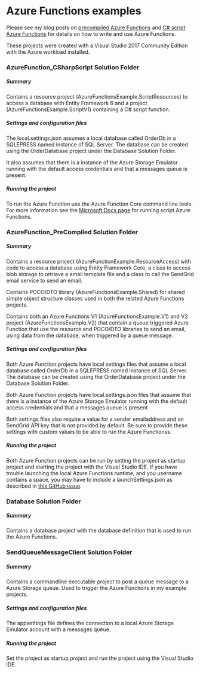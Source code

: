 <h1>Azure Functions examples</h1>
<p>
Please see my blog posts on <a href="https://samanthaneilen.github.io/2018/06/08/pre-compiled-azure-functions-example.html" target="_blank">precompiled Azure Functions</a> and <a href="https://samanthaneilen.github.io/2018/07/14/csharp-script-azure-functions-example.html" target="_blank">C# script Azure Functions</a> for details on how to write and use Azure Functions.
</p>
<p>
These projects were created with a Visual Studio 2017 Community Edition with the Azure workload installed.
</p>
<h3>AzureFunction_CSharpScript Solution Folder</h3>
<h5>Summary</h5>
<p>
Contains a resource project (AzureFunctionsExample.ScriptResources) to access a database with Entity Framework 6 and a project (AzureFunctionsExample.ScriptV1) containing a C# script function.
</p>
<h5>Settings and configuration files</h5>
<p>
The local.settings.json assumes a local database called OrderDb in a SQLEPRESS named instance of SQL Server. The database can be created using the OrderDatabase project under the Database Solution Folder.
</p>
<p>
It also assumes that there is a instance of the Azure Storage Emulator running with the default access credentials and that a messages queue is present.
<h5>Running the project</h5>
<p>
To run the Azure Function use the Azure Function Core command line tools. For more information see the <a href="https://docs.microsoft.com/en-us/azure/azure-functions/functions-run-local" target="_blank">Microsoft Docs page</a> for running script Azure Functions.
</p>
<h3>AzureFunction_PreCompiled Solution Folder</h3>
<h5>Summary</h5>
<p>
Contains a resource project (AzureFunctionExample.ResourceAccess) with code to access a database using Entity Framework Core, a class to access blob storage to retrieve a email template file and a class to call the SendGrid email service to send an email.
</p>
<p>
Contains POCO/DTO library (AzureFunctionsExample.Shared) for shared simple object structure classes used in both the related Azure Functions projects.
</p>
<p>
Contains both an Azure Functions V1 (AzureFunctionsExample.V1) and V2 project (AzureFunctionsExample.V2) that contain a queue triggered Azure Function that use the resource and POCO/DTO libraries to send an email, using data from the database, when triggered by a queue message. 
</p>
<h5>Settings and configuration files</h5>
<p>
Both Azure Function projects have local settings files that assume a local database called OrderDb in a SQLEPRESS named instance of SQL Server. The database can be created using the OrderDatabase project under the Database Solution Folder.
</p>
<p>
Both Azure Function projects have local.settings.json files that assume that there is a instance of the Azure Storage Emulator running with the default access credentials and that a messages queue is present.
</p>
<p>
Both settings files also require a value for a sender emailaddress and an SendGrid API key that is not provided by default. Be sure to provide these settings with custom values to be able to run the Azure Functionss.
</p>
<h5>Running the project</h5>
<p>
Both Azure Function projects can be run by setting the project as startup project and starting the project with the Visual Studio IDE.
If you have trouble launching the local Azure Functions runtime, and you username contains a space, you may have to include a launchSettings.json as described in <a href="https://github.com/Azure/Azure-Functions/issues/623" target="_blank">this GitHub issue</a>.
</p>
<h3>Database Solution Folder</h3> 
<h5>Summary</h5>
<p>
Contains a database project with the database definition that is used to run the Azure Functions.
</p>
<h3>SendQueueMessageClient Solution Folder</h3> 
<h5>Summary</h5>
<p>
Contains a commandline executable project to post a queue message to a Azure Storage queue. Used to trigger the Azure Functions in my example projects.
</p>
<h5>Settings and configuration files</h5>
<p>
The appsettings file defines the connection to a local Azure Storage Emulator account with a messages queue.
</p>
<h5>Running the project</h5>
<p>
Set the project as startup project and run the project using the Visual Studio IDE.
</p>